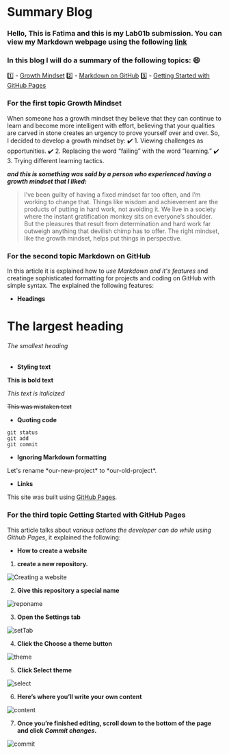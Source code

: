 # Summary Blog

### Hello, This is Fatima and this is my Lab01b submission. You can view my Markdown webpage using the following [link](https://fati-ma.github.io/reading-notes/)

### In this blog I will do a summary of the following topics: :smile:
:one: - [Growth Mindset](https://www.atlassian.com/blog/inside-atlassian/growth-mindset)
:two: - [Markdown on GitHub](https://docs.github.com/en/github/writing-on-github/basic-writing-and-formatting-syntax)
:three: - [Getting Started with GitHub Pages](https://guides.github.com/features/pages/)


### For the first topic **Growth Mindset**
When someone has a growth mindset they believe that they can continue to learn and become more intelligent with effort, believing that your qualities are carved in stone creates an urgency to prove yourself over and over. So, I decided to develop a growth mindset by:
:heavy_check_mark: 1. Viewing challenges as opportunities.
:heavy_check_mark: 2. Replacing the word “failing” with the word “learning.”
:heavy_check_mark: 3. Trying different learning tactics.

***and this is something was said by a person who experienced having a growth mindset that I liked:***

>I’ve been guilty of having a fixed mindset far too often, and I’m working to change that. Things like wisdom and achievement are the products of putting in hard work, not avoiding it. We live in a society where the instant gratification monkey sits on everyone’s shoulder. But the pleasures that result from determination and hard work far outweigh anything that devilish chimp has to offer. The right mindset, like the growth mindset, helps put things in perspective.

### For the second topic **Markdown on GitHub**
In this article it is explained how to *use Markdown and it's features* and creatinge sophisticated formatting for projects and coding on GitHub with simple syntax.
The explained the following features:

- **Headings**

# The largest heading

###### The smallest heading


- **Styling text**

**This is bold text**

*This text is italicized*

~~This was mistaken text~~


- **Quoting code**

```
git status
git add
git commit
```


- **Ignoring Markdown formatting**

Let's rename \*our-new-project\* to \*our-old-project\*.


- **Links** 

This site was built using [GitHub Pages](https://pages.github.com/).


### For the third topic **Getting Started with GitHub Pages**

This article talks about _various actions the developer can do while using Github Pages_, it explained the following:

- **How to create a website**

1. **create a new repository.**


![Creating a website](https://guides.github.com/features/pages/create-new-repo-button.png)


2. **Give this repository a special name**


![reponame](https://guides.github.com/features/pages/create-new-repo-screen.png)


3. **Open the Settings tab**


![setTab](https://guides.github.com/features/pages/repo-settings.png)


4. **Click the Choose a theme button**


![theme](https://guides.github.com/features/pages/launch-theme-chooser.png)


5. **Click Select theme**


![select](https://guides.github.com/features/pages/theme-chooser.png)


6. **Here’s where you’ll write your own content**


![content](https://guides.github.com/features/pages/code-editor.png)


7. **Once you’re finished editing, scroll down to the bottom of the page and click ***Commit changes***.**


![commit](https://guides.github.com/features/pages/commit-edits.png)




